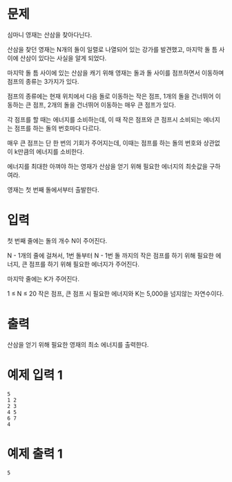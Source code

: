 # 문제 

심마니 영재는 산삼을 찾아다닌다.

산삼을 찾던 영재는 N개의 돌이 일렬로 나열되어 있는 강가를 발견했고, 마지막 돌 틈 사이에 산삼이 있다는 사실을 알게 되었다.

마지막 돌 틈 사이에 있는 산삼을 캐기 위해 영재는 돌과 돌 사이를 점프하면서 이동하며 점프의 종류는 3가지가 있다.

점프의 종류에는 현재 위치에서 다음 돌로 이동하는 작은 점프, 1개의 돌을 건너뛰어 이동하는 큰 점프, 2개의 돌을 건너뛰어 이동하는 매우 큰 점프가 있다.

각 점프를 할 때는 에너지를 소비하는데, 이 때 작은 점프와 큰 점프시 소비되는 에너지는 점프를 하는 돌의 번호마다 다르다.

매우 큰 점프는 단 한 번의 기회가 주어지는데, 이때는 점프를 하는 돌의 번호와 상관없이 k만큼의 에너지를 소비한다.

에너지를 최대한 아껴야 하는 영재가 산삼을 얻기 위해 필요한 에너지의 최솟값을 구하여라.

영재는 첫 번째 돌에서부터 출발한다.

# 입력

첫 번째 줄에는 돌의 개수 N이 주어진다.

N - 1개의 줄에 걸쳐서, 1번 돌부터 N - 1번 돌 까지의 작은 점프를 하기 위해 필요한 에너지, 큰 점프를 하기 위해 필요한 에너지가 주어진다.

마지막 줄에는 K가 주어진다.

1 ≤ N ≤ 20
작은 점프, 큰 점프 시 필요한 에너지와 K는 5,000을 넘지않는 자연수이다.

# 출력 

산삼을 얻기 위해 필요한 영재의 최소 에너지를 출력한다.

# 예제 입력 1

```
5
1 2
2 3
4 5
6 7
4
```

# 예제 출력 1

```
5
```
